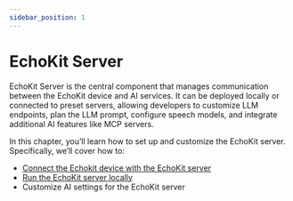 ```yaml
---
sidebar_position: 1
---
```


# EchoKit Server

EchoKit Server is the central component that manages communication between the EchoKit device and AI services. It can be deployed locally or connected to preset servers, allowing developers to customize LLM endpoints, plan the LLM prompt, configure speech models, and integrate additional AI features like MCP servers.

In this chapter, you’ll learn how to set up and customize the EchoKit server. Specifically, we’ll cover how to:

* [Connect the Echokit device with the EchoKit server](./setup.md) 
* [Run the EchoKit server locally](./echokit-server.md)  
* Customize AI settings for the EchoKit server  
